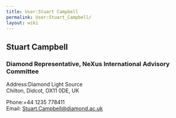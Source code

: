 ```yaml
---
title: User:Stuart Campbell
permalink: User:Stuart_Campbell/
layout: wiki
---
```


Stuart Campbell
---------------

### Diamond Representative, NeXus International Advisory Committee

Address:Diamond Light Source  
Chilton, Didcot, OX11 0DE, UK

<!-- -->

Phone:+44 1235 778411  
Email: <Stuart.Campbell@diamond.ac.uk>  
